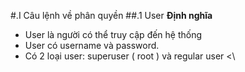 #.I Câu lệnh về phân quyền
##.1 User
**Định nghĩa**
<ul>
<li> User là người có thể truy cập đến hệ thống
<li> User có username và password.
<li> Có 2 loại user: superuser ( root ) và regular user
<\

